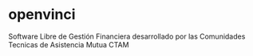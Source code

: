 # openvinci
Software Libre de Gestión Financiera desarrollado por las Comunidades Tecnicas de Asistencia Mutua CTAM
